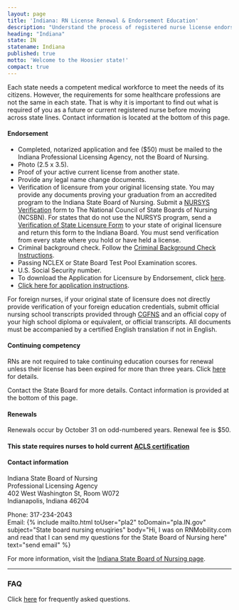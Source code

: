 ```yaml
---
layout: page
title: 'Indiana: RN License Renewal & Endorsement Education'
description: "Understand the process of registered nurse license endorsement, renewal, and continuing education in Indiana. Maintain your nursing license with ease."
heading: "Indiana"
state: IN
statename: Indiana
published: true
motto: 'Welcome to the Hoosier state!'
compact: true
---
```


Each state needs a competent medical workforce to meet the needs of its citizens. However, the requirements for some healthcare professions are not the same in each state. That is why it is important to find out what is required of you as a future or current registered nurse before moving across state lines. Contact information is located at the bottom of this page.

#### Endorsement

- Completed, notarized application and fee ($50) must be mailed to the Indiana Professional Licensing Agency, not the Board of Nursing.
- Photo (2.5 x 3.5).
- Proof of your active current license from another state.
- Provide any legal name change documents.
- Verification of licensure from your original licensing state. You may provide any documents proving your graduation from an accredited program to the Indiana State Board of Nursing. Submit a [NURSYS Verification](https://www.nursys.com/) form to The National Council of State Boards of Nursing (NCSBN). For states that do not use the NURSYS program, send a [Verification of State Licensure Form](https://www.in.gov/pla/license/free-search-and-verify/) to your state of original licensure and return this form to the Indiana Board. You must send verification from every state where you hold or have held a license.
- Criminal background check. Follow the [Criminal Background Check Instructions](https://www.in.gov/pla/professions/nursing-home/nursing-licensing-information/).
- Passing NCLEX or State Board Test Pool Examination scores.
- U.S. Social Security number.
- To download the Application for Licensure by Endorsement, click [here](https://forms.in.gov/Download.aspx?id=5715).
- [Click here for application instructions](https://www.in.gov/pla/professions/nursing-home/nursing-licensing-information/#Initial_LPN_or_RN_License_by_Endorsement_Reciprocity).

For foreign nurses, if your original state of licensure does not directly provide verification of your foreign education credentials, submit official nursing school transcripts provided through [CGFNS](https://www.cgfns.org/) and an official copy of your high school diploma or equivalent, or official transcripts. All documents must be accompanied by a certified English translation if not in English.

#### Continuing competency

RNs are not required to take continuing education courses for renewal unless their license has been expired for more than three years. Click [here](https://www.in.gov/pla/professions/nursing-home/nursing-licensing-information/#Continuing_Education_Requirements) for details.

Contact the State Board for more details. Contact information is provided at the bottom of this page.

#### Renewals

Renewals occur by October 31 on odd-numbered years. Renewal fee is $50.

#### This state requires nurses to hold current [ACLS certification](https://www.acls.net/indiana-acls-pals-bls)

#### Contact information

Indiana State Board of Nursing  
Professional Licensing Agency  
402 West Washington St, Room W072  
Indianapolis, Indiana 46204

Phone: 317-234-2043  
Email: {% include mailto.html
      toUser="pla2"
      toDomain="pla.IN.gov"
      subject="State board nursing enuqiries"
      body="Hi, I was on RNMobility.com and read that I can send my questions for the State Board of Nursing here"
      text="send email"
    %} 
 

For more information, visit the [Indiana State Board of Nursing page](https://www.in.gov/pla/professions/nursing-home/).

---

### FAQ

Click [here](https://faqs.in.gov/hc/en-us/sections/115001504548-Professional-Licensing-Agency) for frequently asked questions.
